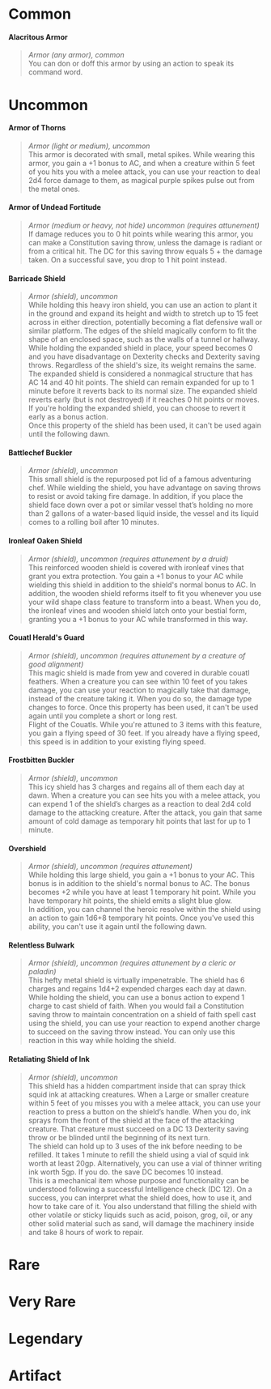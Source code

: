 # Common

#### Alacritous Armor
> *Armor (any armor), common*  
> You can don or doff this armor by using an action to speak its command word.

# Uncommon

#### Armor of Thorns
> *Armor (light or medium), uncommon*  
> This armor is decorated with small, metal spikes.  While wearing this armor, you gain a +1 bonus to AC, and when a creature within 5 feet of you hits you with a melee attack, you can use your reaction to deal 2d4 force damage to them, as magical purple spikes pulse out from the metal ones.

#### Armor of Undead Fortitude
> *Armor (medium or heavy, not hide) uncommon (requires attunement)*  
> If damage reduces you to 0 hit points while wearing this armor, you can make a Constitution saving throw, unless the damage is radiant or from a critical hit.  The DC for this saving throw equals 5 + the damage taken.  On a successful save, you drop to 1 hit point instead.

#### Barricade Shield
> *Armor (shield), uncommon*  
> While holding this heavy iron shield, you can use an action to plant it in the ground and expand its height and width to stretch up to 15 feet across in either direction, potentially becoming a flat defensive wall or similar platform. The edges of the shield magically conform to fit the shape of an enclosed space, such as the walls of a tunnel or hallway. While holding the expanded shield in place, your speed becomes 0 and you have disadvantage on Dexterity checks and Dexterity saving throws. Regardless of the shield's size, its weight remains the same.  
> The expanded shield is considered a nonmagical structure that has AC 14 and 40 hit points. The shield can remain expanded for up to 1 minute before it reverts back to its normal size. The expanded shield reverts early (but is not destroyed) if it reaches 0 hit points or moves. If you're holding the expanded shield, you can choose to revert it early as a bonus action.  
> Once this property of the shield has been used, it can't be used again until the following dawn. 

#### Battlechef Buckler
> *Armor (shield), uncommon*  
> This small shield is the repurposed pot lid of a famous adventuring chef. While wielding the shield, you have advantage on saving throws to resist or avoid taking fire damage. In addition, if you place the shield face down over a pot or similar vessel that’s holding no more than 2 gallons of a water-based liquid inside, the vessel and its liquid comes to a rolling boil after 10 minutes.

#### Ironleaf Oaken Shield
> *Armor (shield), uncommon (requires attunement by a druid)*  
> This reinforced wooden shield is covered with ironleaf vines that grant you extra protection.  You gain a +1 bonus to your AC while wielding this shield in addition to the shield's normal bonus to AC.  In addition, the wooden shield reforms itself to fit you whenever you use your wild shape class feature to transform into a beast.  When you do, the ironleaf vines and wooden shield latch onto your bestial form, granting you a +1 bonus to your AC while transformed in this way.

#### Couatl Herald's Guard
> *Armor (shield), uncommon (requires attunement by a creature of good alignment)*  
> This magic shield is made from yew and covered in durable couatl feathers. When a creature you can see within 10 feet of you takes damage, you can use your reaction to magically take that damage, instead of the creature taking it. When you do so, the damage type changes to force. Once this property has been used, it can't be used again until you complete a short or long rest.  
> Flight of the Couatls. While you're attuned to 3 items with this feature, you gain a flying speed of 30 feet. If you already have a flying speed, this speed is in addition to your existing flying speed.

#### Frostbitten Buckler
> *Armor (shield), uncommon*  
> This icy shield has 3 charges and regains all of them each day at dawn. When a creature you can see hits you with a melee attack, you can expend 1 of the shield’s charges as a reaction to deal 2d4 cold damage to the attacking creature. After the attack, you gain that same amount of cold damage as temporary hit points that last for up to 1 minute.

#### Overshield
> *Armor (shield), uncommon (requires attunement)*  
> While holding this large shield, you gain a +1 bonus to your AC. This bonus is in addition to the shield's normal bonus to AC. The bonus becomes +2 while you have at least 1 temporary hit point. While you have temporary hit points, the shield emits a slight blue glow.  
> In addition, you can channel the heroic resolve within the shield using an action to gain 1d6+8 temporary hit points. Once you've used this ability, you can't use it again until the following dawn.

#### Relentless Bulwark
> *Armor (shield), uncommon (requires attunement by a cleric or paladin)*  
> This hefty metal shield is virtually impenetrable. The shield has 6 charges and regains 1d4+2 expended charges each day at dawn. While holding the shield, you can use a bonus action to expend 1 charge to cast shield of faith. When you would fail a Constitution saving throw to maintain concentration on a shield of faith spell cast using the shield, you can use your reaction to expend another charge to succeed on the saving throw instead. You can only use this reaction in this way while holding the shield.

#### Retaliating Shield of Ink
> *Armor (shield), uncommon*  
> This shield has a hidden compartment inside that can spray thick squid ink at attacking creatures. When a Large or smaller creature within 5 feet of you misses you with a melee attack, you can use your reaction to press a button on the shield’s handle. When you do, ink sprays from the front of the shield at the face of the attacking creature. That creature must succeed on a DC 13 Dexterity saving throw or be blinded until the beginning of its next turn.  
> The shield can hold up to 3 uses of the ink before needing to be refilled. It takes 1 minute to refill the shield using a vial of squid ink worth at least 20gp. Alternatively, you can use a vial of thinner writing ink worth 5gp. If you do. the save DC becomes 10 instead.  
> This is a mechanical item whose purpose and functionality can be understood following a successful Intelligence check (DC 12). On a success, you can interpret what the shield does, how to use it, and how to take care of it. You also understand that filling the shield with other volatile or sticky liquids such as acid, poison, grog, oil, or any other solid material such as sand, will damage the machinery inside and take 8 hours of work to repair. 

# Rare

# Very Rare

# Legendary

# Artifact